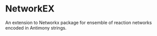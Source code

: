 # NetworkEX
An extension to Networkx package for ensemble of reaction networks encoded in Antimony strings.
